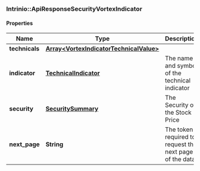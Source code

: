 ### Intrinio::ApiResponseSecurityVortexIndicator

#### Properties
Name | Type | Description | Notes
------------ | ------------- | ------------- | -------------
**technicals** | [**Array&lt;VortexIndicatorTechnicalValue&gt;**](VortexIndicatorTechnicalValue.md) |  | [optional] 
**indicator** | [**TechnicalIndicator**](TechnicalIndicator.md) | The name and symbol of the technical indicator | [optional] 
**security** | [**SecuritySummary**](SecuritySummary.md) | The Security of the Stock Price | [optional] 
**next_page** | **String** | The token required to request the next page of the data | [optional] 


